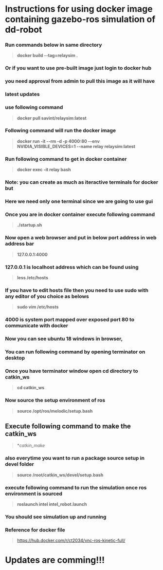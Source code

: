 # Instructions for using docker image containing gazebo-ros simulation of dd-robot

### Run commands below in same directory

>  **docker build --tag=relaysim .** 

### Or if you want to use pre-built image just login to docker hub
###  you need approval from admin to pull this image as it will have
### latest updates

### use following command

> **docker pull savint/relaysim:latest**

### Following command will run the docker image 

>    **docker run -it --rm -d -p 4000:80 --env NVIDIA_VISIBLE_DEVICES=1 --name relay relaysim:latest**

### Run following command to get in docker container

>  **docker exec -it relay bash** 

### Note: you can create as much as iteractive terminals for docker but 
### Here we need only one terminal since we are going to use gui
### Once you are in docker container execute following command

>  **./startup.sh** 

### Now open a web browser and put in below port address in web address bar

>  **127.0.0.1:4000**

### 127.0.0.1 is localhost address which can be found using

>  **less /etc/hosts**

### If you have to edit hosts file then you need to use sudo with any editor of you choice as belows
>  **sudo vim /etc/hosts**

### 4000 is system port mapped over exposed port 80 to communicate with docker 
### Now you can see ubuntu 18 windows in browser, 
### You can run following command by opening terminator on desktop
### Once you have terminator window open cd directory to catkin_ws

> **cd catkin_ws**

### Now source the setup environment of ros

> **source /opt/ros/melodic/setup.bash**

## Execute  following command to make the catkin_ws

> **catkin_make*

### also everytime you want to run a package source setup in devel folder

> **source /root/catkin_ws/devel/setup.bash**

### execute following command to run the simulation once ros environment is sourced

>  **roslaunch intel intel_robot.launch** 

### You should see simulation up and running
### Reference for docker file 

> https://hub.docker.com/r/ct2034/vnc-ros-kinetic-full/

# Updates are comming!!!
